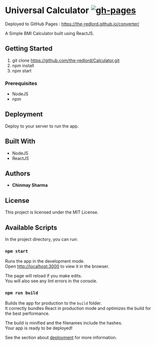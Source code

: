 # Universal Calculator [![gh-pages](https://img.shields.io/badge/gh--pages-deployed-blue?logo=github)](https://the-redlord.github.io/converter/)

Deployed to GitHub Pages : https://the-redlord.github.io/converter/

A Simple BMI Calculator built using ReactJS.

## Getting Started

1. git clone https://github.com/the-redlord/Calculator.git
2. npm install
4. npm start

### Prerequisites

* NodeJS
* npm

## Deployment

Deploy to your server to run the app. 

## Built With

* NodeJS
* ReactJS

## Authors

* **Chinmay Sharma**

## License

This project is licensed under the MIT License.

## Available Scripts

In the project directory, you can run:

### `npm start`

Runs the app in the development mode.<br />
Open [http://localhost:3000](http://localhost:3000) to view it in the browser.

The page will reload if you make edits.<br />
You will also see any lint errors in the console.

### `npm run build`

Builds the app for production to the `build` folder.<br />
It correctly bundles React in production mode and optimizes the build for the best performance.

The build is minified and the filenames include the hashes.<br />
Your app is ready to be deployed!

See the section about [deployment](https://facebook.github.io/create-react-app/docs/deployment) for more information.
